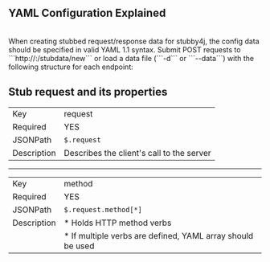 ## YAML Configuration Explained
<br />
When creating stubbed request/response data for stubby4j, the config data should be specified in valid YAML 1.1 syntax. Submit POST requests to ```http://<host>:<admin_port>/stubdata/new``` or load a data file (```-d``` or ```--data```) with the following structure for each endpoint:
<br />

## Stub request and its properties


|||
|---------------|------------------------------------------
| Key           |	request
| Required      |	YES
| JSONPath      | `$.request`
| Description 	 | Describes the client's call to the server

<hr />

|||
|---------------|------------------------------------------
| Key           |	method
| Required      |	YES
| JSONPath      | `$.request.method[*]`
| Description 	 | * Holds HTTP method verbs
|               | * If multiple verbs are defined, YAML array should be used
